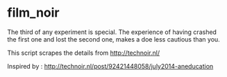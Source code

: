 film_noir
=========

The third of any experiment is special. The experience of having crashed the first one and lost the second one, makes a doe less cautious than you. 

This script scrapes the details from http://technoir.nl/ 

Inspired by : http://technoir.nl/post/92421448058/july2014-aneducation



